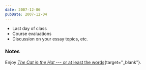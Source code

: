 ```yaml
---
date: 2007-12-06
pubDate: 2007-12-04
---
```


* Last day of class
* Course evaluations
* Discussion on your essay topics, etc.

### Notes

Enjoy [<cite>The Cat in the Hat</cite> --- or at least the words](/images/etc/cathat.jpg){target="_blank"}.
